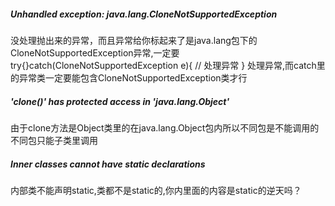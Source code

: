 ##### Unhandled exception: java.lang.CloneNotSupportedException
没处理抛出来的异常，而且异常给你标起来了是java.lang包下的CloneNotSupportedException异常,一定要 try{}catch(CloneNotSupportedException e){ // 处理异常 }  处理异常,而catch里的异常类一定要能包含CloneNotSupportedException类才行

##### 'clone()' has protected access in 'java.lang.Object' 
由于clone方法是Object类里的在java.lang.Object包内所以不同包是不能调用的不同包只能子类里调用

##### Inner classes cannot have static declarations
内部类不能声明static,类都不是static的,你内里面的内容是static的逆天吗？